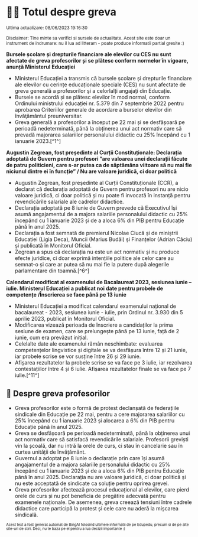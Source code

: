 # 👩‍🏫 Totul despre greva
<sub>Ultima actualizare: 08/06/2023 19:16:30</sub>

<sub>Disclaimer: Tine minte sa verifici si sursele de actualitate. Acest site este doar un instrument de indrumare: nu il lua ad litteram - poate produce informatii partial gresite :)</sub>

**Bursele școlare și drepturile financiare ale elevilor cu CES nu sunt afectate de greva profesorilor și se plătesc conform normelor în vigoare, anunță Ministerul Educației**
- Ministerul Educației a transmis că bursele școlare și drepturile financiare ale elevilor cu cerințe educaționale speciale (CES) nu sunt afectate de greva generală a profesorilor și a celorlalți angajați din Educație.
- Bursele se acordă și se plătesc elevilor în mod normal, conform Ordinului ministrului educației nr. 5.379 din 7 septembrie 2022 pentru aprobarea Criteriilor generale de acordare a burselor elevilor din învăţământul preuniversitar.
- Greva generală a profesorilor a început pe 22 mai și se desfășoară pe perioadă nedeterminată, până la obținerea unui act normativ care să prevadă majorarea salariilor personalului didactic cu 25% începând cu 1 ianuarie 2023.[^1^]

**Augustin Zegrean, fost președinte al Curții Constituționale: Declarația adoptată de Guvern pentru profesori ”are valoarea unei declarații făcute de patru politicieni, care s-ar putea ca de săptămâna viitoare să nu mai fie niciunul dintre ei în funcție” / Nu are valoare juridică, ci doar politică**
- Augustin Zegrean, fost președinte al Curții Constituționale (CCR), a declarat că declarația adoptată de Guvern pentru profesori nu are nicio valoare juridică, ci doar politică și nu poate fi invocată în instanță pentru revendicările salariale ale cadrelor didactice.
- Declarația adoptată pe 8 iunie de Guvern prevede că Executivul își asumă angajamentul de a majora salariile personalului didactic cu 25% începând cu 1 ianuarie 2023 și de a aloca 6% din PIB pentru Educație până în anul 2025.
- Declarația a fost semnată de premierul Nicolae Ciucă și de miniștrii Educației (Ligia Deca), Muncii (Marius Budăi) și Finanțelor (Adrian Câciu) și publicată în Monitorul Oficial.
- Zegrean a spus că declarația nu este un act normativ și nu produce efecte juridice, ci doar exprimă intențiile politice ale celor care au semnat-o și care ar putea să nu mai fie la putere după alegerile parlamentare din toamnă.[^6^]

**Calendarul modificat al examenului de Bacalaureat 2023, sesiunea iunie – iulie. Ministerul Educației a publicat noi date pentru probele de competențe /Înscrierea se face până pe 13 iunie**
- Ministerul Educației a modificat calendarul examenului național de bacalaureat - 2023, sesiunea iunie - iulie, prin Ordinul nr. 3.930 din 5 aprilie 2023, publicat în Monitorul Oficial.
- Modificarea vizează perioada de înscriere a candidaților la prima sesiune de examen, care se prelungește până pe 13 iunie, față de 2 iunie, cum era prevăzut inițial.
- Celelalte date ale examenului rămân neschimbate: evaluarea competențelor lingvistice și digitale se va desfășura între 12 și 21 iunie, iar probele scrise se vor susține între 26 și 29 iunie.
- Afișarea rezultatelor la probele scrise se va face pe 3 iulie, iar rezolvarea contestațiilor între 4 și 6 iulie. Afișarea rezultatelor finale se va face pe 7 iulie.[^11^]

## 🏫 Despre greva profesorilor
- Greva profesorilor este o formă de protest declanșată de federațiile sindicale din Educație pe 22 mai, pentru a cere majorarea salariilor cu 25% începând cu 1 ianuarie 2023 și alocarea a 6% din PIB pentru Educație până în anul 2025.
- Greva se desfășoară pe perioadă nedeterminată, până la obținerea unui act normativ care să satisfacă revendicările salariale. Profesorii greviști vin la școală, dar nu intră la orele de curs, ci stau în cancelarie sau în curtea unității de învățământ.
- Guvernul a adoptat pe 8 iunie o declarație prin care își asumă angajamentul de a majora salariile personalului didactic cu 25% începând cu 1 ianuarie 2023 și de a aloca 6% din PIB pentru Educație până în anul 2025. Declarația nu are valoare juridică, ci doar politică și nu este acceptată de sindicate ca soluție pentru oprirea grevei.
- Greva profesorilor afectează procesul educațional al elevilor, care pierd orele de curs și nu pot beneficia de pregătire adecvată pentru examenele naționale. De asemenea, greva creează tensiuni între cadrele didactice care participă la protest și cele care nu aderă la mișcarea sindicală.


<sub><sub>Acest text a fost generat automat de BingAI folosind ultimele informatii de pe Edupedu, precum si de pe alte site-uri de stiri. Deci, nu te baza pe el pentru a lua decizii importante :)</sub></sub>